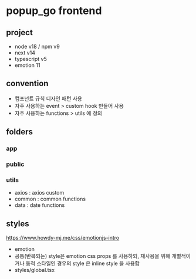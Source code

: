 # popup_go frontend

## project

- node v18 / npm v9
- next v14
- typescript v5
- emotion 11

## convention

- 컴포넌트 규칙 디자인 패턴 사용
- 자주 사용하는 event > custom hook 만들어 사용
- 자주 사용하는 functions > utils 에 정의

## folders

### app

### public

### utils

- axios : axios custom
- common : common functions
- data : date functions

## styles

https://www.howdy-mj.me/css/emotionjs-intro

- emotion
- 공통(반복되는) style은 emotion css props 를 사용하되, 재사용을 위해 개별적이거나 동적 스타일인 경우의 style 은 inline style 을 사용함
- styles/global.tsx
